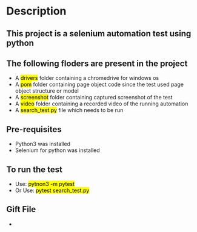 # Description 

## This project is a selenium automation test using python

## The following floders are present in the project
- A <mark>drivers</mark> folder containing a chromedrive for windows os
- A <mark>pom</mark> folder containing page object code since the test used page object structure or model
- A <mark>screenshot</mark> folder containing captured screenshot of the test
- A <mark>video</mark> folder containing a recorded video of the running automation
- A <mark>search_test.py</mark> file which needs to be run

## Pre-requisites
- Python3 was installed
- Selenium for python was installed

## To run the test
- Use: <mark>pytnon3 -m pytest</mark>
- Or Use: <mark>pytest search_test.py</mark>

## Gift File
- 
